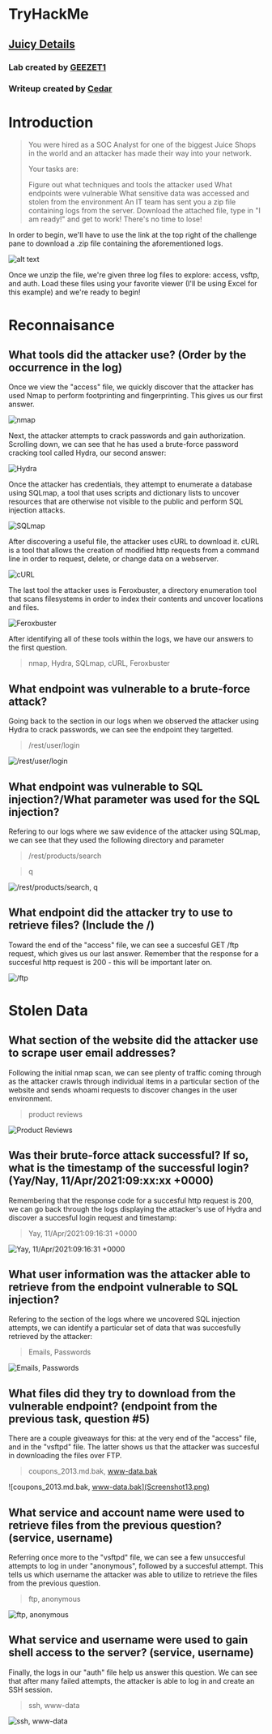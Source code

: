 # TryHackMe
## [Juicy Details](https://tryhackme.com/room/juicydetails)
### Lab created by [GEEZET1](https://tryhackme.com/p/GEEZET1)
### Writeup created by [Cedar](https://tryhackme.com/p/Cedar)

# Introduction

> You were hired as a SOC Analyst for one of the biggest Juice Shops in the world and an attacker has made their way into your network. 
> 
> Your tasks are:
> 
> Figure out what techniques and tools the attacker used
> What endpoints were vulnerable
> What sensitive data was accessed and stolen from the environment
> An IT team has sent you a zip file containing logs from the server. Download the attached file, type in "I am ready!" and get to work! There's no time to lose!

In order to begin, we'll have to use the link at the top right of the challenge pane to download a .zip file containing the aforementioned logs.

![alt text](file:/screenshots/Screenshot01.png)

Once we unzip the file, we're given three log files to explore: access, vsftp, and auth. Load these files using your favorite viewer (I'll be using Excel for this example) and we're ready to begin!

# Reconnaisance

## What tools did the attacker use? (Order by the occurrence in the log)

Once we view the "access" file, we quickly discover that the attacker has used Nmap to perform footprinting and fingerprinting. This gives us our first answer.

![nmap](file:/screenshots/Screenshot02.png)

Next, the attacker attempts to crack passwords and gain authorization. Scrolling down, we can see that he has used a brute-force password cracking tool called Hydra, our second answer:

![Hydra](file:/screenshots/Screenshot03.png)

Once the attacker has credentials, they attempt to enumerate a database using SQLmap, a tool that uses scripts and dictionary lists to uncover resources that are otherwise not visible to the public and perform SQL injection attacks.

![SQLmap](file:/screenshots/Screenshot04.png)

After discovering a useful file, the attacker uses cURL to download it. cURL is a tool that allows the creation of modified http requests from a command line in order to request, delete, or change data on a webserver.

![cURL](file:/screenshots/Screenshot05.png)

The last tool the attacker uses is Feroxbuster, a directory enumeration tool that scans filesystems in order to index their contents and uncover locations and files.

![Feroxbuster](file:/screenshots/Screenshot06.png)

After identifying all of these tools within the logs, we have our answers to the first question.

> nmap, Hydra, SQLmap, cURL, Feroxbuster



## What endpoint was vulnerable to a brute-force attack?

Going back to the section in our logs when we observed the attacker using Hydra to crack passwords, we can see the endpoint they targetted.

> /rest/user/login

![/rest/user/login](file:/screenshots/Screenshot07.png)

## What endpoint was vulnerable to SQL injection?/What parameter was used for the SQL injection?

Refering to our logs where we saw evidence of the attacker using SQLmap, we can see that they used the following directory and parameter

> /rest/products/search

> q

![/rest/products/search, q](Screenshot08.png)

## What endpoint did the attacker try to use to retrieve files? (Include the /)

Toward the end of the "access" file, we can see a succesful GET /ftp request, which gives us our last answer. Remember that the response for a succesful http request is 200 - this will be important later on.

![/ftp](Screenshot09.png)

# Stolen Data

## What section of the website did the attacker use to scrape user email addresses?

Following the initial nmap scan, we can see plenty of traffic coming through as the attacker crawls through individual items in a particular section of the website and sends whoami requests to discover changes in the user environment.

> product reviews

![Product Reviews](Screenshot10.png)

## Was their brute-force attack successful? If so, what is the timestamp of the successful login? (Yay/Nay, 11/Apr/2021:09:xx:xx +0000)

Remembering that the response code for a succesful http request is 200, we can go back through the logs displaying the attacker's use of Hydra and discover a succesful login request and timestamp:

> Yay, 11/Apr/2021:09:16:31 +0000

![Yay, 11/Apr/2021:09:16:31 +0000](Screenshot11.png)

## What user information was the attacker able to retrieve from the endpoint vulnerable to SQL injection?

Refering to the section of the logs where we uncovered SQL injection attempts, we can identify a particular set of data that was succesfully retrieved by the attacker:

> Emails, Passwords

![Emails, Passwords](Screenshot12.png)

## What files did they try to download from the vulnerable endpoint? (endpoint from the previous task, question #5)

There are a couple giveaways for this: at the very end of the "access" file, and in the "vsftpd" file. The latter shows us that the attacker was succesful in downloading the files over FTP.

> coupons_2013.md.bak, www-data.bak

![coupons_2013.md.bak, www-data.bak](Screenshot13.png)

## What service and account name were used to retrieve files from the previous question? (service, username)

Referring once more to the "vsftpd" file, we can see a few unsuccesful attempts to log in under "anonymous", followed by a succesful attempt. This tells us which username the attacker was able to utilize to retrieve the files from the previous question.

> ftp, anonymous

![ftp, anonymous](Screenshot14.png)

## What service and username were used to gain shell access to the server? (service, username)

Finally, the logs in our "auth" file help us answer this question. We can see that after many failed attempts, the attacker is able to log in and create an SSH session.

> ssh, www-data

![ssh, www-data](Screenshot15.png) 

